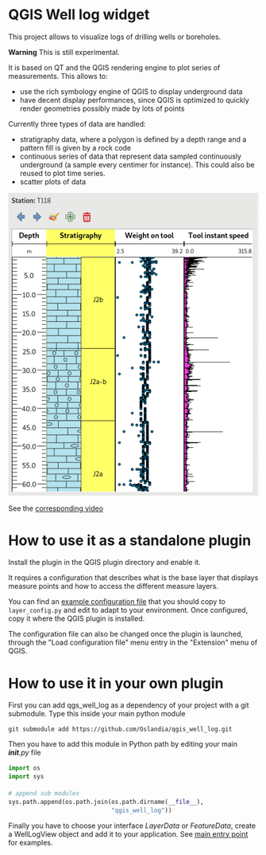 # QGIS Well log widget

This project allows to visualize logs of drilling wells or boreholes.

**Warning** This is still experimental.

It is based on QT and the QGIS rendering engine to plot series of measurements. This allows to:
- use the rich symbology engine of QGIS to display underground data
- have decent display performances, since QGIS is optimized to quickly render geometries possibly made by lots of points

Currently three types of data are handled:
- stratigraphy data, where a polygon is defined by a depth range and a pattern fill is given by a rock code
- continuous series of data that represent data sampled continuously underground (a sample every centimer for instance). This could also be reused to plot time series.
- scatter plots of data

![Example in a QGIS application](qgis_well_log.png)

See the [corresponding video](https://vimeo.com/303279452)

# How to use it as a standalone plugin

Install the plugin in the QGIS plugin directory and enable it.

It requires a configuration that describes what is the base layer that displays measure points and how to access the different measure layers.

You can find an [example configuration file](layer_config.py.sample) that you should copy to `layer_config.py` and edit to adapt to your environment.
Once configured, copy it where the QGIS plugin is installed.

The configuration file can also be changed once the plugin is launched, through the "Load configuration file" menu entry in the "Extension" menu of QGIS.

# How to use it in your own plugin

First you can add qgs_well_log as a dependency of your project with a git submodule. Type this inside your main python module

```shell
git submodule add https://github.com/Oslandia/qgis_well_log.git
```

Then you have to add this module in Python path by editing your main *__init__.py* file

```python
import os
import sys

# append sub modules
sys.path.append(os.path.join(os.path.dirname(__file__),
                             "qgis_well_log"))

```

Finally you have to choose your interface *LayerData* or *FeatureData*, create a WellLogView object and add it to your application. See [main entry point](well_log/well_log_view.py) for examples.





